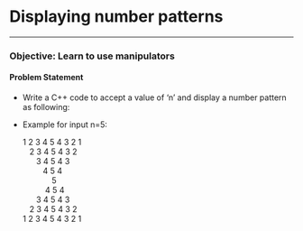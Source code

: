 # Displaying number patterns
---     
### Objective:  Learn to use manipulators

#### Problem Statement
* Write a C++ code to accept a value of ‘n’ and display a number pattern as following:


* Example for input n=5:
 
    1 2 3 4 5 4 3 2 1\
&nbsp;&nbsp; 2 3 4 5 4 3 2\
&nbsp;&nbsp;&nbsp;&nbsp;&nbsp;&nbsp;3 4 5 4 3\
&nbsp;&nbsp;&nbsp;&nbsp;&nbsp;&nbsp;&nbsp;&nbsp;&nbsp;4 5 4\
&nbsp;&nbsp;&nbsp;&nbsp;&nbsp;&nbsp;&nbsp;&nbsp;&nbsp;&nbsp;&nbsp;&nbsp;&nbsp;5\
&nbsp;&nbsp;&nbsp;&nbsp;&nbsp;&nbsp;&nbsp;&nbsp;&nbsp;&nbsp;4 5 4\
&nbsp;&nbsp;&nbsp;&nbsp;&nbsp;&nbsp;3 4 5 4 3\
&nbsp;&nbsp; 2 3 4 5 4 3 2\
1 2 3 4 5 4 3 2 1
